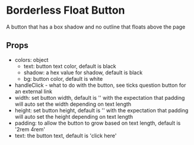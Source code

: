 # Borderless Float Button

A button that has a box shadow and no outline that floats above the page

## Props 
- colors: object
    - text: button text color, default is black
    - shadow: a hex value for shadow, default is black
    - bg: button color, default is white
- handleClick - what to do with the button, see ticks question button for an external link
- width: set button width, default is '' with the expectation that padding will auto set the width depending on text length
- height: set button height, default is '' with the expectation that padding will auto set the height depending on text length
- padding: to allow the button to grow based on text length, default is '2rem 4rem'
- text: the button text, default is 'click here'